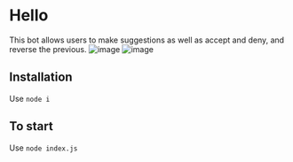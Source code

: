 # Hello
This bot allows users to make suggestions as well as accept and deny, and reverse the previous.
![image](https://user-images.githubusercontent.com/30414906/180086921-89e0e2d5-e74c-487b-baee-68b9a7241fff.png)
![image](https://user-images.githubusercontent.com/30414906/180086931-76d051c7-431e-408e-9ee7-a4c1141239bd.png)


## Installation
Use `node i`

## To start
Use `node index.js`
